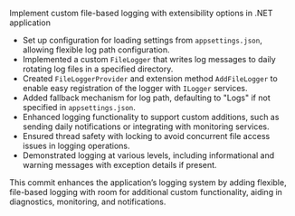 Implement custom file-based logging with extensibility options in .NET application

- Set up configuration for loading settings from `appsettings.json`, allowing flexible log path configuration.
- Implemented a custom `FileLogger` that writes log messages to daily rotating log files in a specified directory.
- Created `FileLoggerProvider` and extension method `AddFileLogger` to enable easy registration of the logger with `ILogger` services.
- Added fallback mechanism for log path, defaulting to "Logs" if not specified in `appsettings.json`.
- Enhanced logging functionality to support custom additions, such as sending daily notifications or integrating with monitoring services.
- Ensured thread safety with locking to avoid concurrent file access issues in logging operations.
- Demonstrated logging at various levels, including informational and warning messages with exception details if present.

This commit enhances the application’s logging system by adding flexible, file-based logging with room for additional custom functionality, aiding in diagnostics, monitoring, and notifications.
